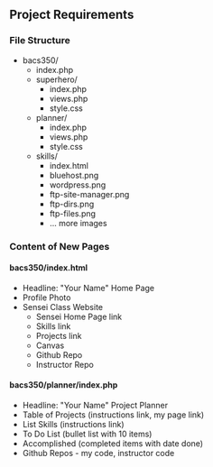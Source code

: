 ## Project Requirements

### File Structure

* bacs350/
    * index.php
    * superhero/
        * index.php
        * views.php
        * style.css
    * planner/
        * index.php
        * views.php
        * style.css
    * skills/
        * index.html
        * bluehost.png
        * wordpress.png
        * ftp-site-manager.png
        * ftp-dirs.png
        * ftp-files.png
        * ... more images


### Content of New Pages

#### bacs350/index.html

* Headline: "Your Name" Home Page
* Profile Photo
* Sensei Class Website
    * Sensei Home Page link
    * Skills link
    * Projects link
    * Canvas
    * Github Repo
    * Instructor Repo


#### bacs350/planner/index.php

* Headline: "Your Name" Project Planner
* Table of Projects (instructions link, my page link)
* List Skills (instructions link)
* To Do List (bullet list with 10 items)
* Accomplished (completed items with date done)
* Github Repos - my code, instructor code

